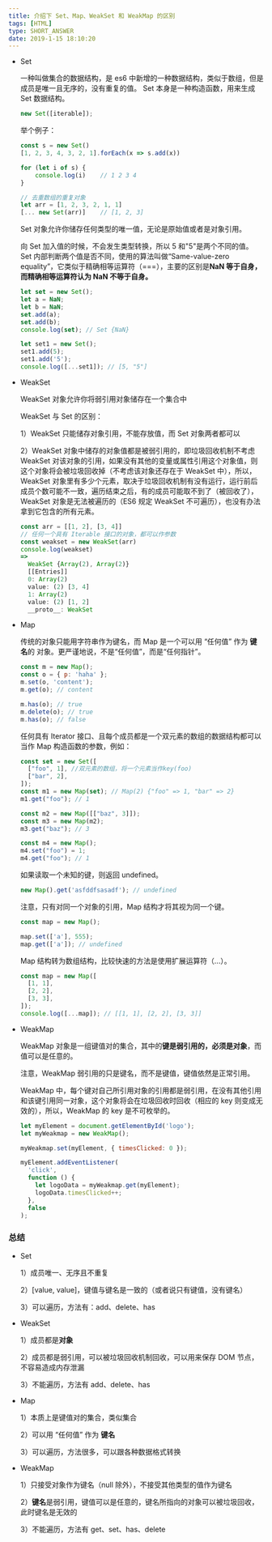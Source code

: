```yaml
---
title: 介绍下 Set、Map、WeakSet 和 WeakMap 的区别
tags: [HTML]
type: SHORT_ANSWER
date: 2019-1-15 18:10:20
---
```


- Set

  一种叫做集合的数据结构，是 es6 中新增的一种数据结构，类似于数组，但是成员是唯一且无序的，没有重复的值。
  Set 本身是一种构造函数，用来生成 Set 数据结构。

  ```js
  new Set([iterable]);
  ```

  举个例子：

  ```js
  const s = new Set()
  [1, 2, 3, 4, 3, 2, 1].forEach(x => s.add(x))

  for (let i of s) {
      console.log(i)	// 1 2 3 4
  }

  // 去重数组的重复对象
  let arr = [1, 2, 3, 2, 1, 1]
  [... new Set(arr)]	// [1, 2, 3]
  ```

  Set 对象允许你储存任何类型的唯一值，无论是原始值或者是对象引用。

  向 Set 加入值的时候，不会发生类型转换，所以 5 和"5"是两个不同的值。Set 内部判断两个值是否不同，使用的算法叫做“Same-value-zero equality”，它类似于精确相等运算符（===），主要的区别是**NaN 等于自身，而精确相等运算符认为 NaN 不等于自身。**

  ```js
  let set = new Set();
  let a = NaN;
  let b = NaN;
  set.add(a);
  set.add(b);
  console.log(set); // Set {NaN}

  let set1 = new Set();
  set1.add(5);
  set1.add('5');
  console.log([...set1]); // [5, "5"]
  ```

- WeakSet

  WeakSet 对象允许你将弱引用对象储存在一个集合中

  WeakSet 与 Set 的区别：

  1）WeakSet 只能储存对象引用，不能存放值，而 Set 对象两者都可以

  2）WeakSet 对象中储存的对象值都是被弱引用的，即垃圾回收机制不考虑 WeakSet 对该对象的引用，如果没有其他的变量或属性引用这个对象值，则这个对象将会被垃圾回收掉（不考虑该对象还存在于 WeakSet 中），所以，WeakSet 对象里有多少个元素，取决于垃圾回收机制有没有运行，运行前后成员个数可能不一致，遍历结束之后，有的成员可能取不到了（被回收了），WeakSet 对象是无法被遍历的（ES6 规定 WeakSet 不可遍历），也没有办法拿到它包含的所有元素。

  ```js
  const arr = [[1, 2], [3, 4]]
  // 任何一个具有 Iterable 接口的对象，都可以作参数
  const weakset = new WeakSet(arr)
  console.log(weakset)
  =>
    WeakSet {Array(2), Array(2)}
    [[Entries]]
    0: Array(2)
    value: (2) [3, 4]
    1: Array(2)
    value: (2) [1, 2]
    __proto__: WeakSet
  ```

- Map

  传统的对象只能用字符串作为键名，而 Map 是一个可以用 “任何值” 作为 **键名**的 对象。更严谨地说，不是“任何值”，而是“任何指针”。

  ```js
  const m = new Map();
  const o = { p: 'haha' };
  m.set(o, 'content');
  m.get(o); // content

  m.has(o); // true
  m.delete(o); // true
  m.has(o); // false
  ```

  任何具有 Iterator 接口、且每个成员都是一个双元素的数组的数据结构都可以当作 Map 构造函数的参数，例如：

  ```js
  const set = new Set([
    ["foo", 1], //双元素的数组，将一个元素当作key(foo)
    ["bar", 2],
  ]);
  const m1 = new Map(set); // Map(2) {"foo" => 1, "bar" => 2}
  m1.get("foo"); // 1

  const m2 = new Map([["baz", 3]]);
  const m3 = new Map(m2);
  m3.get("baz"); // 3

  const m4 = new Map();
  m4.set("foo") = 1;
  m4.get("foo"); // 1
  ```

  如果读取一个未知的键，则返回 undefined。

  ```js
  new Map().get('asfddfsasadf'); // undefined
  ```

  注意，只有对同一个对象的引用，Map 结构才将其视为同一个键。

  ```js
  const map = new Map();

  map.set(['a'], 555);
  map.get(['a']); // undefined
  ```

  Map 结构转为数组结构，比较快速的方法是使用扩展运算符（...）。

  ```js
  const map = new Map([
    [1, 1],
    [2, 2],
    [3, 3],
  ]);
  console.log([...map]); // [[1, 1], [2, 2], [3, 3]]
  ```

- WeakMap

  WeakMap 对象是一组键值对的集合，其中的**键是弱引用的，必须是对象**，而值可以是任意的。

  注意，WeakMap 弱引用的只是键名，而不是键值，键值依然是正常引用。

  WeakMap 中，每个键对自己所引用对象的引用都是弱引用，在没有其他引用和该键引用同一对象，这个对象将会在垃圾回收时回收（相应的 key 则变成无效的），所以，WeakMap 的 key 是不可枚举的。

  ```js
  let myElement = document.getElementById('logo');
  let myWeakmap = new WeakMap();

  myWeakmap.set(myElement, { timesClicked: 0 });

  myElement.addEventListener(
    'click',
    function () {
      let logoData = myWeakmap.get(myElement);
      logoData.timesClicked++;
    },
    false
  );
  ```

### 总结

- Set

  1）成员唯一、无序且不重复

  2）[value, value]，键值与键名是一致的（或者说只有键值，没有键名）

  3）可以遍历，方法有：add、delete、has

- WeakSet

  1）成员都是**对象**

  2）成员都是弱引用，可以被垃圾回收机制回收，可以用来保存 DOM 节点，不容易造成内存泄漏

  3）不能遍历，方法有 add、delete、has

- Map

  1）本质上是键值对的集合，类似集合

  2）可以用 “任何值” 作为 **键名**

  3）可以遍历，方法很多，可以跟各种数据格式转换

- WeakMap

  1）只接受对象作为键名（null 除外），不接受其他类型的值作为键名

  2）**键名**是弱引用，键值可以是任意的，键名所指向的对象可以被垃圾回收，此时键名是无效的

  3）不能遍历，方法有 get、set、has、delete
